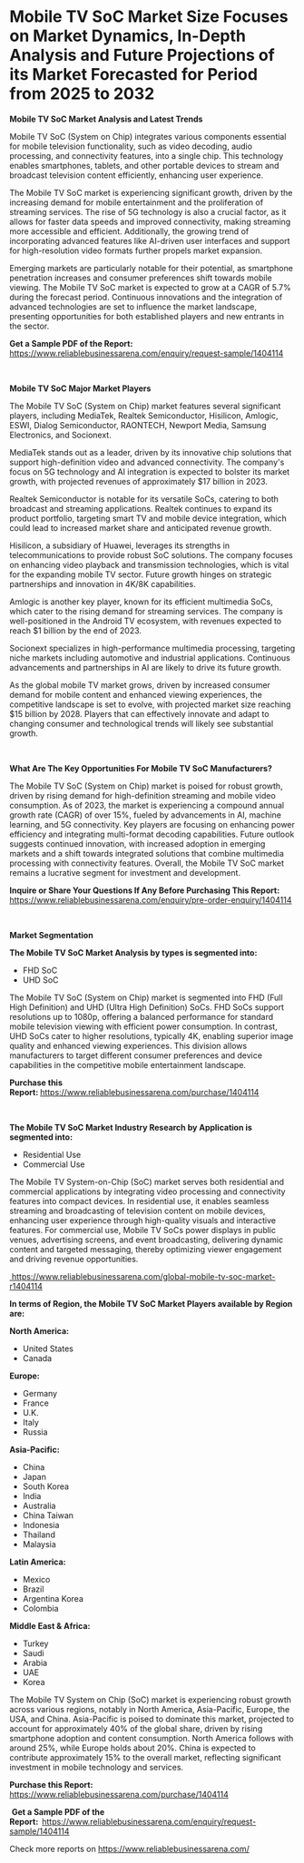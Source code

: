 <p><h1>Mobile TV SoC Market Size Focuses on Market Dynamics, In-Depth Analysis and Future Projections of its Market Forecasted for Period from 2025 to 2032</h1></p><p><strong>Mobile TV SoC Market Analysis and Latest Trends</strong></p>
<p><p>Mobile TV SoC (System on Chip) integrates various components essential for mobile television functionality, such as video decoding, audio processing, and connectivity features, into a single chip. This technology enables smartphones, tablets, and other portable devices to stream and broadcast television content efficiently, enhancing user experience.</p><p>The Mobile TV SoC market is experiencing significant growth, driven by the increasing demand for mobile entertainment and the proliferation of streaming services. The rise of 5G technology is also a crucial factor, as it allows for faster data speeds and improved connectivity, making streaming more accessible and efficient. Additionally, the growing trend of incorporating advanced features like AI-driven user interfaces and support for high-resolution video formats further propels market expansion.</p><p>Emerging markets are particularly notable for their potential, as smartphone penetration increases and consumer preferences shift towards mobile viewing. The Mobile TV SoC market is expected to grow at a CAGR of 5.7% during the forecast period. Continuous innovations and the integration of advanced technologies are set to influence the market landscape, presenting opportunities for both established players and new entrants in the sector.</p></p>
<p><strong>Get a Sample PDF of the Report:&nbsp;</strong> <a href="https://www.reliablebusinessarena.com/enquiry/request-sample/1404114?utm_campaign=2033&utm_medium=2&utm_source=Github&utm_content=ia&utm_term=28032025&utm_id=mobile-tv-soc">https://www.reliablebusinessarena.com/enquiry/request-sample/1404114</a></p>
<p>&nbsp;</p>
<p><strong>Mobile TV SoC Major Market Players</strong></p>
<p><p>The Mobile TV SoC (System on Chip) market features several significant players, including MediaTek, Realtek Semiconductor, Hisilicon, Amlogic, ESWI, Dialog Semiconductor, RAONTECH, Newport Media, Samsung Electronics, and Socionext. </p><p>MediaTek stands out as a leader, driven by its innovative chip solutions that support high-definition video and advanced connectivity. The company's focus on 5G technology and AI integration is expected to bolster its market growth, with projected revenues of approximately $17 billion in 2023.</p><p>Realtek Semiconductor is notable for its versatile SoCs, catering to both broadcast and streaming applications. Realtek continues to expand its product portfolio, targeting smart TV and mobile device integration, which could lead to increased market share and anticipated revenue growth.</p><p>Hisilicon, a subsidiary of Huawei, leverages its strengths in telecommunications to provide robust SoC solutions. The company focuses on enhancing video playback and transmission technologies, which is vital for the expanding mobile TV sector. Future growth hinges on strategic partnerships and innovation in 4K/8K capabilities.</p><p>Amlogic is another key player, known for its efficient multimedia SoCs, which cater to the rising demand for streaming services. The company is well-positioned in the Android TV ecosystem, with revenues expected to reach $1 billion by the end of 2023.</p><p>Socionext specializes in high-performance multimedia processing, targeting niche markets including automotive and industrial applications. Continuous advancements and partnerships in AI are likely to drive its future growth.</p><p>As the global mobile TV market grows, driven by increased consumer demand for mobile content and enhanced viewing experiences, the competitive landscape is set to evolve, with projected market size reaching $15 billion by 2028. Players that can effectively innovate and adapt to changing consumer and technological trends will likely see substantial growth.</p></p>
<p>&nbsp;</p>
<p><strong>What Are The Key Opportunities For Mobile TV SoC Manufacturers?</strong></p>
<p><p>The Mobile TV SoC (System on Chip) market is poised for robust growth, driven by rising demand for high-definition streaming and mobile video consumption. As of 2023, the market is experiencing a compound annual growth rate (CAGR) of over 15%, fueled by advancements in AI, machine learning, and 5G connectivity. Key players are focusing on enhancing power efficiency and integrating multi-format decoding capabilities. Future outlook suggests continued innovation, with increased adoption in emerging markets and a shift towards integrated solutions that combine multimedia processing with connectivity features. Overall, the Mobile TV SoC market remains a lucrative segment for investment and development.</p></p>
<p><strong>Inquire or Share Your Questions If Any Before Purchasing This Report:</strong> <a href="https://www.reliablebusinessarena.com/enquiry/pre-order-enquiry/1404114?utm_campaign=2033&utm_medium=2&utm_source=Github&utm_content=ia&utm_term=28032025&utm_id=mobile-tv-soc">https://www.reliablebusinessarena.com/enquiry/pre-order-enquiry/1404114</a></p>
<p>&nbsp;</p>
<p><strong>Market Segmentation</strong></p>
<p><strong>The Mobile TV SoC Market Analysis by types is segmented into:</strong></p>
<p><ul><li>FHD SoC</li><li>UHD SoC</li></ul></p>
<p><p>The Mobile TV SoC (System on Chip) market is segmented into FHD (Full High Definition) and UHD (Ultra High Definition) SoCs. FHD SoCs support resolutions up to 1080p, offering a balanced performance for standard mobile television viewing with efficient power consumption. In contrast, UHD SoCs cater to higher resolutions, typically 4K, enabling superior image quality and enhanced viewing experiences. This division allows manufacturers to target different consumer preferences and device capabilities in the competitive mobile entertainment landscape.</p></p>
<p><strong>Purchase this Report:&nbsp;</strong><a href="https://www.reliablebusinessarena.com/purchase/1404114?utm_campaign=2033&utm_medium=2&utm_source=Github&utm_content=ia&utm_term=28032025&utm_id=mobile-tv-soc">https://www.reliablebusinessarena.com/purchase/1404114</a></p>
<p>&nbsp;</p>
<p><strong>The Mobile TV SoC Market Industry Research by Application is segmented into:</strong></p>
<p><ul><li>Residential Use</li><li>Commercial Use</li></ul></p>
<p><p>The Mobile TV System-on-Chip (SoC) market serves both residential and commercial applications by integrating video processing and connectivity features into compact devices. In residential use, it enables seamless streaming and broadcasting of television content on mobile devices, enhancing user experience through high-quality visuals and interactive features. For commercial use, Mobile TV SoCs power displays in public venues, advertising screens, and event broadcasting, delivering dynamic content and targeted messaging, thereby optimizing viewer engagement and driving revenue opportunities.</p></p>
<p><a href="https://www.reliablebusinessarena.com/global-mobile-tv-soc-market-r1404114?utm_campaign=2033&utm_medium=2&utm_source=Github&utm_content=ia&utm_term=28032025&utm_id=mobile-tv-soc">&nbsp;https://www.reliablebusinessarena.com/global-mobile-tv-soc-market-r1404114</a></p>
<p><strong>In terms of Region, the Mobile TV SoC Market Players available by Region are:</strong></p>
<p>
    <p> <strong> North America: </strong>
        <ul>
            <li>United States</li>
            <li>Canada</li>
        </ul>
        </p> 
    <p> <strong> Europe: </strong>
        <ul>
            <li>Germany</li>
            <li>France</li>
            <li>U.K.</li>
            <li>Italy</li>
            <li>Russia</li>
        </ul>
        </p> 
    <p> <strong> Asia-Pacific: </strong>
        <ul>
            <li>China</li>
            <li>Japan</li>
            <li>South Korea</li>
            <li>India</li>
            <li>Australia</li>
            <li>China Taiwan</li>
            <li>Indonesia</li>
            <li>Thailand</li>
            <li>Malaysia</li>
        </ul>
        </p> 
    <p> <strong> Latin America: </strong>
        <ul>
            <li>Mexico</li>
            <li>Brazil</li>
            <li>Argentina Korea</li>
            <li>Colombia</li>
        </ul>
        </p> 
    <p> <strong> Middle East & Africa: </strong>
        <ul>
            <li>Turkey</li>
            <li>Saudi</li>
            <li>Arabia</li>
            <li>UAE</li>
            <li>Korea</li>
        </ul>
    </p>
    </p>
<p><p>The Mobile TV System on Chip (SoC) market is experiencing robust growth across various regions, notably in North America, Asia-Pacific, Europe, the USA, and China. Asia-Pacific is poised to dominate this market, projected to account for approximately 40% of the global share, driven by rising smartphone adoption and content consumption. North America follows with around 25%, while Europe holds about 20%. China is expected to contribute approximately 15% to the overall market, reflecting significant investment in mobile technology and services.</p></p>
<p><strong>Purchase this Report: </strong><a href="https://www.reliablebusinessarena.com/purchase/1404114?utm_campaign=2033&utm_medium=2&utm_source=Github&utm_content=ia&utm_term=28032025&utm_id=mobile-tv-soc">https://www.reliablebusinessarena.com/purchase/1404114</a></p>
<p>&nbsp;<strong>Get a Sample PDF of the Report:&nbsp;&nbsp;</strong><a href="https://www.reliablebusinessarena.com/enquiry/request-sample/1404114?utm_campaign=2033&utm_medium=2&utm_source=Github&utm_content=ia&utm_term=28032025&utm_id=mobile-tv-soc">https://www.reliablebusinessarena.com/enquiry/request-sample/1404114</a></p>
<p><strong></strong></p>
<p>Check more reports on <a href="https://www.reliablebusinessarena.com/?utm_campaign=2033&utm_medium=2&utm_source=Github&utm_content=ia&utm_term=28032025&utm_id=mobile-tv-soc">https://www.reliablebusinessarena.com/</a></p>